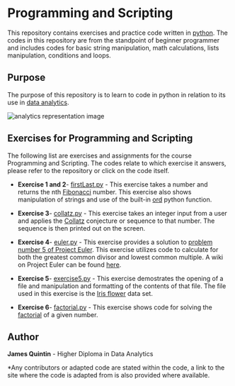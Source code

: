 # Programming and Scripting

This repository contains exercises and practice code written in [python](https://www.python.org/). The codes in this repository are
from the standpoint of beginner programmer and includes codes for basic string manipulation, math calculations, lists manipulation, 
conditions and loops. 



## Purpose
The purpose of this repository is to learn to code in python in relation to its use in [data analytics](https://en.wikipedia.org/wiki/Data_analysis). 


![analytics representation image](https://qph.ec.quoracdn.net/main-qimg-19e397f43a1a0dae02b26138806a6c2d.webp)


## Exercises for Programming and Scripting
The following list are exercises and assignments for the course Programming and Scripting. 
The codes relate to which exercise it answers, please refer to the repository or click on the code itself. 

* **Exercise 1 and 2**- [firstLast.py](https://github.com/NurseQ/Programming-and-Scripting/blob/master/firstLast.py) - This exercise
takes a number and returns the nth [Fibonacci](https://en.wikipedia.org/wiki/Fibonacci_number) number. This exercise also shows manipulation of strings and use of the built-in [ord](https://docs.python.org/2/library/functions.html) python function. 

* **Exercise 3**- [collatz.py](https://github.com/NurseQ/Programming-and-Scripting/blob/master/collatz.py) - This exercise takes an
integer input from a user and applies the [Collatz](https://en.wikipedia.org/wiki/Collatz_conjecture) conjecture or sequence to that
number. The sequence is then printed out on the screen. 

* **Exercise 4**- [euler.py](https://github.com/NurseQ/Programming-and-Scripting/blob/master/euler.py) - This exercise provides a 
solution to [problem number 5 of Project Euler](https://projecteuler.net/problem=5). This exercise utilizes code to calculate for 
both the greatest common divisor and lowest common multiple. A wiki on Project Euler can be found [here](https://en.wikipedia.org/wiki/Project_Euler).

* **Exercise 5**- [exercise5.py](https://github.com/NurseQ/Programming-and-Scripting/blob/master/exercise5.py) - This exercise
demostrates the opening of a file and manipulation and formatting of the contents of that file. The file used in this exercise 
is the [Iris flower](https://en.wikipedia.org/wiki/Iris_flower_data_set) data set.

* **Exercise 6**- [factorial.py](https://github.com/NurseQ/Programming-and-Scripting/blob/master/factorial.py) - This exercise 
shows code for solving the [factorial](https://en.wikipedia.org/wiki/Factorial) of a given number. 


## Author
**James Quintin** - Higher Diploma in Data Analytics

*Any contributors or adapted code are stated within the code, a link to the site where the code is adapted from is also provided where available. 
